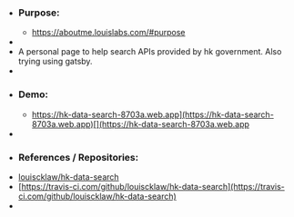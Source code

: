 - ### Purpose:
	- https://aboutme.louislabs.com/#purpose
-
- A personal page to help search APIs provided by hk government. Also trying using gatsby.
-
- ### Demo:
	- https://hk-data-search-8703a.web.app](https://hk-data-search-8703a.web.app)[](https://hk-data-search-8703a.web.app
-
- ### References / Repositories:
- [louiscklaw/hk-data-search](https://www.github.com/louiscklaw/hk-data-search)
- [https://travis-ci.com/github/louiscklaw/hk-data-search](https://travis-ci.com/github/louiscklaw/hk-data-search)
-